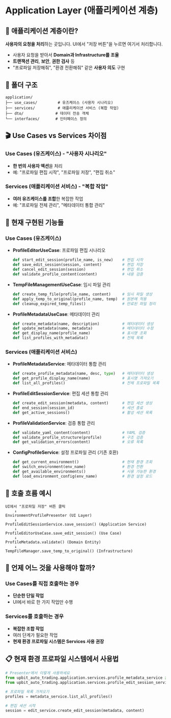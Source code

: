 # Application Layer (애플리케이션 계층)

## 🎯 애플리케이션 계층이란?

**사용자의 요청을 처리**하는 곳입니다. UI에서 "저장 버튼"을 누르면 여기서 처리합니다.

- 사용자 요청을 받아서 **Domain과 Infrastructure를 조율**
- **트랜잭션 관리**, **보안**, **권한 검사** 등
- "프로파일 저장해줘", "환경 전환해줘" 같은 **사용자 의도** 구현

## 📂 폴더 구조

```
application/
├── use_cases/         # 유즈케이스 (사용자 시나리오)
├── services/          # 애플리케이션 서비스 (복합 작업)
├── dto/              # 데이터 전송 객체
└── interfaces/       # 인터페이스 정의
```

## 🎬 Use Cases vs Services 차이점

### Use Cases (유즈케이스) - "사용자 시나리오"

- **한 번의 사용자 액션**을 처리
- 예: "프로파일 편집 시작", "프로파일 저장", "편집 취소"

### Services (애플리케이션 서비스) - "복합 작업"

- **여러 유즈케이스를 조합**한 복잡한 작업
- 예: "프로파일 전체 관리", "메타데이터 통합 관리"

## 🚀 현재 구현된 기능들

### Use Cases (유즈케이스)

- **ProfileEditorUseCase**: 프로파일 편집 시나리오

  ```python
  def start_edit_session(profile_name, is_new)    # 편집 시작
  def save_edit_session(session, content)         # 편집 저장
  def cancel_edit_session(session)                # 편집 취소
  def validate_profile_content(content)           # 내용 검증
  ```

- **TempFileManagementUseCase**: 임시 파일 관리

  ```python
  def create_temp_file(profile_name, content)     # 임시 파일 생성
  def apply_temp_to_original(profile_name, temp)  # 원본에 적용
  def cleanup_expired_temp_files()                # 만료된 파일 정리
  ```

- **ProfileMetadataUseCase**: 메타데이터 관리

  ```python
  def create_metadata(name, description)          # 메타데이터 생성
  def update_metadata(name, metadata)             # 메타데이터 수정
  def get_display_name(profile_name)              # 표시명 조회
  def list_profiles_with_metadata()               # 전체 목록
  ```

### Services (애플리케이션 서비스)

- **ProfileMetadataService**: 메타데이터 통합 관리

  ```python
  def create_profile_metadata(name, desc, type)   # 메타데이터 생성
  def get_profile_display_name(name)              # 표시명 가져오기
  def list_all_profiles()                         # 전체 프로파일 목록
  ```

- **ProfileEditSessionService**: 편집 세션 통합 관리

  ```python
  def create_edit_session(metadata, content)      # 편집 세션 생성
  def end_session(session_id)                     # 세션 종료
  def get_active_sessions()                       # 활성 세션 목록
  ```

- **ProfileValidationService**: 검증 통합 관리

  ```python
  def validate_yaml_content(content)              # YAML 검증
  def validate_profile_structure(profile)         # 구조 검증
  def get_validation_errors(content)              # 오류 목록
  ```

- **ConfigProfileService**: 설정 프로파일 관리 (기존 호환)

  ```python
  def get_current_environment()                   # 현재 환경 조회
  def switch_environment(env_name)                # 환경 전환
  def get_available_environments()                # 사용 가능한 환경
  def load_environment_config(env_name)           # 환경 설정 로드
  ```

## 🔄 호출 흐름 예시

```
UI에서 "프로파일 저장" 버튼 클릭
    ↓
EnvironmentProfilePresenter (UI Layer)
    ↓
ProfileEditSessionService.save_session() (Application Service)
    ↓
ProfileEditorUseCase.save_edit_session() (Use Case)
    ↓
ProfileMetadata.validate() (Domain Entity)
    ↓
TempFileManager.save_temp_to_original() (Infrastructure)
```

## 🎯 언제 어느 것을 사용해야 할까?

### Use Cases를 직접 호출하는 경우

- **단순한 단일 작업**
- UI에서 바로 한 가지 작업만 수행

### Services를 호출하는 경우

- **복잡한 조합 작업**
- 여러 단계가 필요한 작업
- **현재 환경 프로파일 시스템은 Services 사용 권장**

## 📋 현재 환경 프로파일 시스템에서 사용법

```python
# Presenter에서 이렇게 사용하세요
from upbit_auto_trading.application.services.profile_metadata_service import ProfileMetadataService
from upbit_auto_trading.application.services.profile_edit_session_service import ProfileEditSessionService

# 프로파일 목록 가져오기
profiles = metadata_service.list_all_profiles()

# 편집 세션 시작
session = edit_service.create_edit_session(metadata, content)
```
